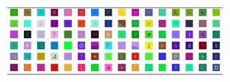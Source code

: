 <table>
<tr>
<td><img src="51.gif"></td>
<td><img src="6D.gif"></td>
<td><img src="41.gif"></td>
<td><img src="6E.gif"></td>
<td><img src="25.gif"></td>
<td><img src="36.gif"></td>
<td><img src="7C.gif"></td>
<td><img src="50.gif"></td>
<td><img src="3C.gif"></td>
<td><img src="77.gif"></td>
<td><img src="59.gif"></td>
<td><img src="2A.gif"></td>
<td><img src="4C.gif"></td>
<td><img src="3E.gif"></td>
<td><img src="6B.gif"></td>
<td><img src="2C.gif"></td>
</tr>
<tr>
<td><img src="55.gif"></td>
<td><img src="72.gif"></td>
<td><img src="7A.gif"></td>
<td><img src="7D.gif"></td>
<td><img src="42.gif"></td>
<td><img src="7E.gif"></td>
<td><img src="5E.gif"></td>
<td><img src="6C.gif"></td>
<td><img src="gr3.gif"></td>
<td><img src="52.gif"></td>
<td><img src="61.gif"></td>
<td><img src="69.gif"></td>
<td><img src="71.gif"></td>
<td><img src="67.gif"></td>
<td><img src="73.gif"></td>
<td><img src="53.gif"></td>
</tr>
<tr>
<td><img src="4D.gif"></td>
<td><img src="58.gif"></td>
<td><img src="5D.gif"></td>
<td><img src="79.gif"></td>
<td><img src="21.gif"></td>
<td><img src="74.gif"></td>
<td><img src="48.gif"></td>
<td><img src="68.gif"></td>
<td><img src="2B.gif"></td>
<td><img src="56.gif"></td>
<td><img src="65.gif"></td>
<td><img src="2F.gif"></td>
<td><img src="3B.gif"></td>
<td><img src="31.gif"></td>
<td><img src="75.gif"></td>
<td><img src="49.gif"></td>
</tr>
<tr>
<td><img src="24.gif"></td>
<td><img src="23.gif"></td>
<td><img src="33.gif"></td>
<td><img src="60.gif"></td>
<td><img src="29.gif"></td>
<td><img src="40.gif"></td>
<td><img src="gr2.gif"></td>
<td><img src="46.gif"></td>
<td><img src="37.gif"></td>
<td><img src="gr1.gif"></td>
<td><img src="6A.gif"></td>
<td><img src="63.gif"></td>
<td><img src="26.gif"></td>
<td><img src="64.gif"></td>
<td><img src="66.gif"></td>
<td><img src="35.gif"></td>
</tr>
<tr>
<td><img src="47.gif"></td>
<td><img src="4E.gif"></td>
<td><img src="22.gif"></td>
<td><img src="4A.gif"></td>
<td><img src="39.gif"></td>
<td><img src="3F.gif"></td>
<td><img src="3D.gif"></td>
<td><img src="38.gif"></td>
<td><img src="45.gif"></td>
<td><img src="78.gif"></td>
<td><img src="5A.gif"></td>
<td><img src="6F.gif"></td>
<td><img src="70.gif"></td>
<td><img src="2E.gif"></td>
<td><img src="62.gif"></td>
<td><img src="4B.gif"></td>
</tr>
<tr>
<td><img src="27.gif"></td>
<td><img src="7B.gif"></td>
<td><img src="2D.gif"></td>
<td><img src="4F.gif"></td>
<td><img src="32.gif"></td>
<td><img src="28.gif"></td>
<td><img src="3A.gif"></td>
<td><img src="34.gif"></td>
<td><img src="76.gif"></td>
<td><img src="5B.gif"></td>
<td><img src="57.gif"></td>
<td><img src="5F.gif"></td>
<td><img src="54.gif"></td>
<td><img src="30.gif"></td>
<td><img src="43.gif"></td>
<td><img src="44.gif"></td>
</tr>
</table>
